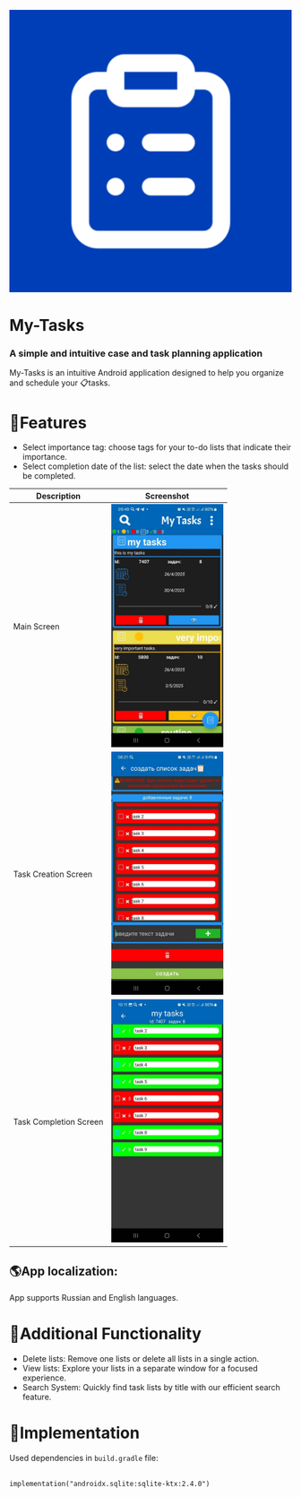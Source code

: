 ![Logo](app_icon.png)

# My-Tasks

### A simple and intuitive case and task planning application

My-Tasks is an intuitive Android application designed to help you organize and schedule your 📋tasks.

# 🌟Features

- Select importance tag: сhoose tags for your to-do lists that indicate their importance.
- Select сompletion date of the list: select the date when the tasks should be completed.

| Description      | Screenshot                    |
|------------------|-------------------------------|
| Main Screen    | <img src="appScreenShots/main_screen.jpg" width="200"> |
| Task Creation Screen     | <img src="appScreenShots/task_creation.jpg" width="200"> |
| Task Completion Screen   | <img src="appScreenShots/task_checking.jpg" width="200"> |

## 🌎App localization:

App supports Russian and English languages.

# 🦾Additional Functionality

- Delete lists: Remove one lists or delete all lists in a single action.
- View lists: Explore your lists in a separate window for a focused experience.
- Search System: Quickly find task lists by title with our efficient search feature.

# 📄Implementation

Used dependencies in `build.gradle` file:

##
    implementation("androidx.sqlite:sqlite-ktx:2.4.0")
